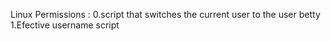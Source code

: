 Linux Permissions :
0.script that switches the current user to the user betty
1.Efective username script
